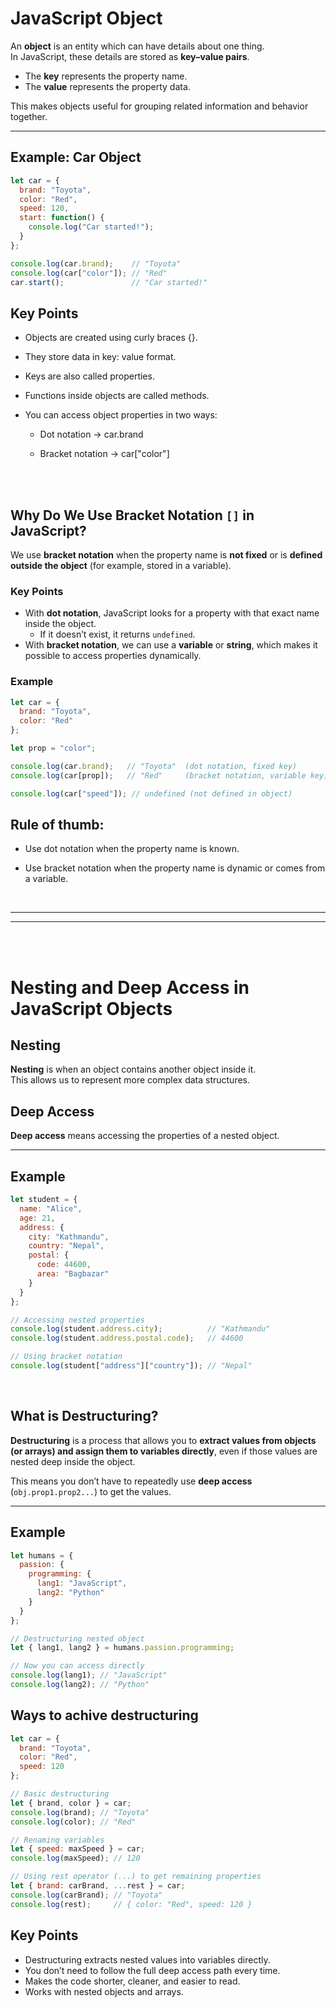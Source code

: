 # JavaScript Object

An **object** is an entity which can have details about one thing.  
In JavaScript, these details are stored as **key–value pairs**.  
- The **key** represents the property name.  
- The **value** represents the property data.  

This makes objects useful for grouping related information and behavior together.

---

## Example: Car Object

```js
let car = {
  brand: "Toyota",
  color: "Red",
  speed: 120,
  start: function() {
    console.log("Car started!");
  }
};

console.log(car.brand);    // "Toyota"
console.log(car["color"]); // "Red"
car.start();               // "Car started!"
```

## Key Points

* Objects are created using curly braces {}.

* They store data in key: value format.

* Keys are also called properties.

* Functions inside objects are called methods.

* You can access object properties in two ways:

    * Dot notation → car.brand

    * Bracket notation → car["color"]

<br><br>

## Why Do We Use Bracket Notation `[]` in JavaScript?

We use **bracket notation** when the property name is **not fixed** or is **defined outside the object** (for example, stored in a variable).

### Key Points
- With **dot notation**, JavaScript looks for a property with that exact name inside the object.  
  - If it doesn’t exist, it returns `undefined`.  
- With **bracket notation**, we can use a **variable** or **string**, which makes it possible to access properties dynamically.  

### Example

```js
let car = {
  brand: "Toyota",
  color: "Red"
};

let prop = "color";

console.log(car.brand);   // "Toyota"  (dot notation, fixed key)
console.log(car[prop]);   // "Red"     (bracket notation, variable key)

console.log(car["speed"]); // undefined (not defined in object)
```


## Rule of thumb:

* Use dot notation when the property name is known.

* Use bracket notation when the property name is dynamic or comes from a variable.

<br>
<hr><hr>
<br><br>

# Nesting and Deep Access in JavaScript Objects

## Nesting
**Nesting** is when an object contains another object inside it.  
This allows us to represent more complex data structures.

## Deep Access
**Deep access** means accessing the properties of a nested object.

---

## Example

```js
let student = {
  name: "Alice",
  age: 21,
  address: {
    city: "Kathmandu",
    country: "Nepal",
    postal: {
      code: 44600,
      area: "Bagbazar"
    }
  }
};

// Accessing nested properties
console.log(student.address.city);          // "Kathmandu"
console.log(student.address.postal.code);   // 44600

// Using bracket notation
console.log(student["address"]["country"]); // "Nepal"
```
<br>

## What is Destructuring?
**Destructuring** is a process that allows you to **extract values from objects (or arrays) and assign them to variables directly**, even if those values are nested deep inside the object.  

This means you don’t have to repeatedly use **deep access** (`obj.prop1.prop2...`) to get the values.

---

## Example

```js
let humans = {
  passion: {
    programming: {
      lang1: "JavaScript",
      lang2: "Python"
    }
  }
};

// Destructuring nested object
let { lang1, lang2 } = humans.passion.programming;

// Now you can access directly
console.log(lang1); // "JavaScript"
console.log(lang2); // "Python"

```

## Ways to achive destructuring

```js
let car = {
  brand: "Toyota",
  color: "Red",
  speed: 120
};

// Basic destructuring
let { brand, color } = car;
console.log(brand); // "Toyota"
console.log(color); // "Red"

// Renaming variables
let { speed: maxSpeed } = car;
console.log(maxSpeed); // 120

// Using rest operator (...) to get remaining properties
let { brand: carBrand, ...rest } = car;
console.log(carBrand); // "Toyota"
console.log(rest);     // { color: "Red", speed: 120 }
```

## Key Points

* Destructuring extracts nested values into variables directly.
* You don’t need to follow the full deep access path every time.
* Makes the code shorter, cleaner, and easier to read.
* Works with nested objects and arrays.